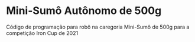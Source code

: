 # Mini-Sumô Autônomo de 500g 
Código de programação para robô na caregoria Mini-Sumô de 500g para a competição Iron Cup de 2021
